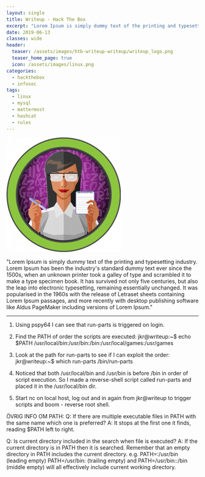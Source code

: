 ```yaml
---
layout: single
title: Writeup - Hack The Box
excerpt: "Lorem Ipsum is simply dummy text of the printing and typesetting industry. Lorem Ipsum has been the industry's standard dummy text ever since the 1500s, when an unknown printer took a galley of type and scrambled it to make a type specimen book. It has survived not only five centuries, but also the leap into electronic typesetting, remaining essentially unchanged. It was popularised in the 1960s with the release of Letraset sheets containing Lorem Ipsum passages, and more recently with desktop publishing software like Aldus PageMaker including versions of Lorem Ipsum."
date: 2019-06-13
classes: wide
header:
  teaser: /assets/images/htb-writeup-writeup/writeup_logo.png
  teaser_home_page: true
  icon: /assets/images/linux.png
categories:
  - hackthebox
  - infosec
tags:  
  - linux
  - mysql
  - mattermost
  - hashcat
  - rules
---
```


![](/assets/images/htb-writeup-writeup/writeup_logo.png)

"Lorem Ipsum is simply dummy text of the printing and typesetting industry. Lorem Ipsum has been the industry's standard dummy text ever since the 1500s, when an unknown printer took a galley of type and scrambled it to make a type specimen book. It has survived not only five centuries, but also the leap into electronic typesetting, remaining essentially unchanged. It was popularised in the 1960s with the release of Letraset sheets containing Lorem Ipsum passages, and more recently with desktop publishing software like Aldus PageMaker including versions of Lorem Ipsum."

----------------


1.  Using pspy64 I can see that run-parts is triggered on login.

2.  Find the PATH of order the scripts are executed:
    jkr@writeup:~$ echo $PATH
    /usr/local/bin:/usr/bin:/bin:/usr/local/games:/usr/games

3.  Look at the path for run-parts to see if I can exploit the order:
    jkr@writeup:~$ which run-parts
    /bin/run-parts

4.  Noticed that both /usr/local/bin and /usr/bin is before /bin in order of script execution. So I made a reverse-shell script called run-parts and placed it in the /usr/local/bin dir.

5.  Start nc on local host, log out and in again from jkr@writeup to trigger scripts and boom - reverse root shell.


ÖVRIG INFO OM PATH:
Q: If there are multiple executable files in PATH with the same name which one is preferred?
A: It stops at the first one it finds, reading $PATH left to right.

Q: Is current directory included in the search when file is executed?
A: If the current directory is in PATH then it is searched. Remember that an empty directory in PATH includes the current directory. e.g. PATH=:/usr/bin (leading empty) PATH=/usr/bin: (trailing empty) and PATH=/usr/bin::/bin (middle empty) will all effectively include current working directory.
